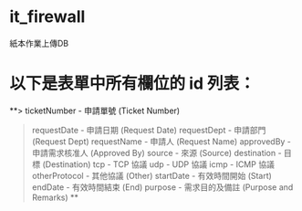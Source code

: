 # it_firewall
紙本作業上傳DB
# 以下是表單中所有欄位的 id 列表：
**> ticketNumber - 申請單號 (Ticket Number)
> requestDate - 申請日期 (Request Date)
> requestDept - 申請部門 (Request Dept)
> requestName - 申請人 (Request Name)
> approvedBy - 申請需求核准人 (Approved By)
> source - 來源 (Source)
> destination - 目標 (Destination)
> tcp - TCP 協議
> udp - UDP 協議
> icmp - ICMP 協議
> otherProtocol - 其他協議 (Other)
> startDate - 有效時間開始 (Start)
> endDate - 有效時間結束 (End)
> purpose - 需求目的及備註 (Purpose and Remarks)
**
